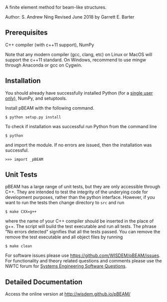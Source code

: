 A finite element method for beam-like structures.

Author: S. Andrew Ning
Revised June 2018 by Garrett E. Barter

## Prerequisites

C++ compiler (with c++11 support), NumPy

Note that any modern compiler (gcc, clang, etc) on Linux or MacOS will support the c++11 standard.  On Windows, recommend to use mingw through Anaconda or gcc on Cygwin.


## Installation

You should already have successfully installed Python (for a [single user only](http://bugs.python.org/issue5459#msg101098)), NumPy, and setuptools.

Install pBEAM with the following command.

    $ python setup.py install


To check if installation was successful run Python from the command line

    $ python

and import the module.  If no errors are issued, then the installation was successful.

    >>> import _pBEAM


## Unit Tests

pBEAM has a large range of unit tests, but they are only accessible through C++.  They are intended to test the integrity of the underying code for development purposes, rather than the python interface.  However, if you want to run the tests then change directory to `src` and run


    $ make CXX=g++

where the name of your C++ compiler should be inserted in the place of g++.  The script will build the test executable and run all tests.  The phrase "No errors detected" signifies that all the tests passed.  You can remove the remove the test executable and all object files by running

    $ make clean

For software issues please use <https://github.com/WISDEM/pBEAM/issues>.  For functionality and theory related questions and comments please use the NWTC forum for [Systems Engineering Software Questions](https://wind.nrel.gov/forum/wind/viewtopic.php?f=34&t=1002).


## Detailed Documentation

Access the online version at <http://wisdem.github.io/pBEAM/>

